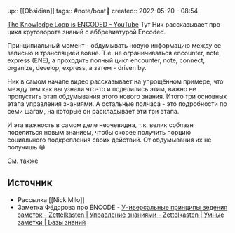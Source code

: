 up:: [[Obsidian]]
tags:: #note/boat🚤 
created:: 2022-05-20 - 08:54

[The Knowledge Loop is ENCODED - YouTube](https://www.youtube.com/watch?v=U-ZAprjRutU)
Тут Ник рассказывает про цикл круговорота знаний с аббревиатурой Encoded.

Принципиальный момент - обдумывать новую информацию между ее записью и трансляцией вовне.
Т.е. не ограничиваться encounter, note, express (ENE), а проходить полный цикл encounter, note, connect, organize, develop, express, а затем - driven by.

Ник в самом начале видео рассказывает на упрощённом примере, что между тем как вы узнали что-то и поделились этим, важно не пропустить этап обдумывания этого нового знания. Итого три основных этапа управления знаниями.
А остальные полчаса - это подробности по семи шагам, на которые он раскладывает эти три этапа.

И эта важность в самом деле неочевидна, т.к. велик соблазн поделиться новым знанием, чтобы скорее получить порцию социального подкрепления своих действий. От обдумывания их не получишь 😁

См. также

## Источник
- Рассылка [[Nick Milo]]
- Заметка Фёдорова про ENCODE - [Универсальные принципы ведения заметок - Zettelkasten | Управление знаниями - Zettelkasten | Умные заметки | Базы знаний](https://zttl.space/t/universalnye-princzipy-vedeniya-zametok/644)
